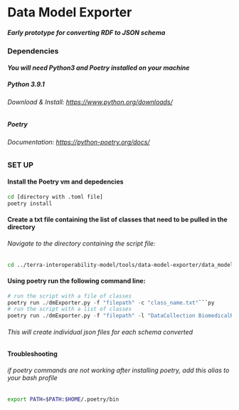 # Data Model Exporter
#### _Early prototype for converting RDF to JSON schema_

### Dependencies
#### _You will need Python3 and Poetry installed on your machine_
##### Python 3.9.1
###### _Download & Install:_ https://www.python.org/downloads/

##### Poetry
###### _Documentation:_ https://python-poetry.org/docs/


### SET UP
#### Install the Poetry vm and depedencies
```sh
cd [directory with .toml file]
poetry install
```

#### Create a txt file containing the list of classes that need to be pulled in the directory

###### Navigate to the directory containing the script file:
```sh
cd ../terra-interoperability-model/tools/data-model-exporter/data_model_exporter
```

#### Using poetry run the following command line:  
```py
# run the script with a file of classes
poetry run ./dmExporter.py -f "filepath" -c "class_name.txt"```py
# run the script with a list of classes
poetry run ./dmExporter.py -f "filepath" -l "DataCollection BiomedicalResearch"
```
###### _This will create individual json files for each schema converted_


#### Troubleshooting
###### _if poetry commands are not working after installing poetry, add this alias to your bash profile_
```sh
export PATH=$PATH:$HOME/.poetry/bin
```